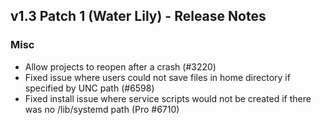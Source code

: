 ## v1.3 Patch 1 (Water Lily) - Release Notes

### Misc

- Allow projects to reopen after a crash (#3220)
- Fixed issue where users could not save files in home directory if specified by UNC path (#6598)
- Fixed install issue where service scripts would not be created if there was no /lib/systemd path (Pro #6710)
